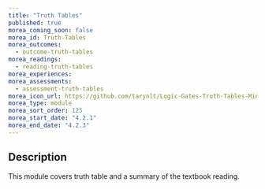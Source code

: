 ```yaml
---
title: "Truth Tables"
published: true
morea_coming_soon: false
morea_id: Truth-Tables
morea_outcomes:
  - outcome-truth-tables
morea_readings:
  - reading-truth-tables
morea_experiences:
morea_assessments:
  - assessment-truth-tables
morea_icon_url: https://github.com/tarynlt/Logic-Gates-Truth-Tables-Min-and-Max-Terms/blob/main/images/truth%20table.jpg
morea_type: module
morea_sort_order: 125
morea_start_date: "4.2.1"
morea_end_date: "4.2.3"
---
```



## Description

This module covers truth table and a summary of the textbook reading.
